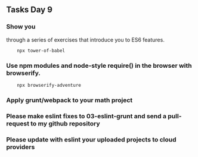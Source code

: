 ## Tasks Day 9
	
### Show you
 through a series of exercises that introduce you to ES6 features.

```
	npx tower-of-babel
```

### Use npm modules and node-style require() in the browser with browserify.

```
	npx browserify-adventure
```

### Apply grunt/webpack to your math project

### Please make eslint fixes to 03-eslint-grunt and send a pull-request to my github repository

### Please update with eslint your uploaded projects to cloud providers 

